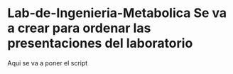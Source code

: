 # Lab-de-Ingenieria-Metabolica  Se va a crear para ordenar las presentaciones del laboratorio

Aqui se va a poner el script

